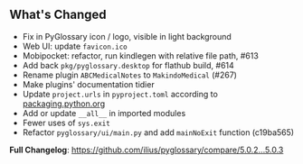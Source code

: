 ## What's Changed

- Fix in PyGlossary icon / logo, visible in light background
- Web UI: update `favicon.ico`
- Mobipocket: refactor, run kindlegen with relative file path, #613
- Add back `pkg/pyglossary.desktop` for flathub build, #614
- Rename plugin `ABCMedicalNotes` to `MakindoMedical` (#267)
- Make plugins' documentation tidier
- Update `project.urls` in `pyproject.toml` according to [packaging.python.org](https://packaging.python.org/en/latest/tutorials/packaging-projects/)
- Add or update `__all__` in imported modules
- Fewer uses of `sys.exit`
- Refactor `pyglossary/ui/main.py` and add `mainNoExit` function (c19ba565)

**Full Changelog**: https://github.com/ilius/pyglossary/compare/5.0.2...5.0.3

